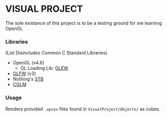 # VISUAL PROJECT
The sole existance of this project is to be a testing ground for me learning OpenGL

### Libraries
(List Disincludes Common C Standard Libraries)
* OpenGL (v4.6)
    * GL Loading Lib: [GLEW](https://github.com/nigels-com/glew)
* [GLFW](https://www.glfw.org/) (v3)
* Nothing's [STB](https://github.com/nothings/stb)
* [CGLM](https://github.com/recp/cglm)

### Usage
Renders provided `.vpvox` files found in `VisualProject/Objects/` as cubes.

